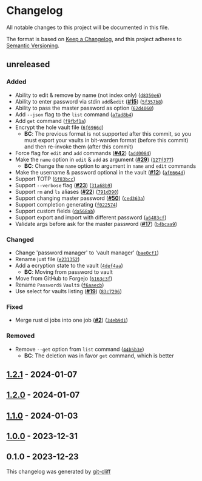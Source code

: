 # Changelog
All notable changes to this project will be documented in this file.

The format is based on [Keep a Changelog](https://keepachangelog.com/en/1.0.0/),
and this project adheres to [Semantic Versioning](https://semver.org/spec/v2.0.0.html).

## unreleased
### Added
-  Ability to edit & remove by name (not index only) ([`d8350e6`](https://git.4rs.nl/awiteb/lprs/commit/d8350e636e733c6d49d46d95e0c3ca6c403d72c5))
-  Ability to enter password via stdin `add`&`edit` ([**#15**](https://git.4rs.nl/awiteb/lprs/issues/15)) ([`5f357b8`](https://git.4rs.nl/awiteb/lprs/commit/5f357b89cb6a49be1c5461fa4b6cd5aaec8e541f))
-  Ability to pass the master password as option ([`62d4060`](https://git.4rs.nl/awiteb/lprs/commit/62d4060bb8ffdfb834d5c860f79414cbca211f72))
-  Add `--json` flag to the `list` command ([`a7ad8b4`](https://git.4rs.nl/awiteb/lprs/commit/a7ad8b468277aa5bc1df8616d93b757c3eab303f))
-  Add `get` command ([`f9fbf1a`](https://git.4rs.nl/awiteb/lprs/commit/f9fbf1a0b7b85638ad64287738e05ec1a1c35d25))
-  Encrypt the hole vault file ([`6f6966d`](https://git.4rs.nl/awiteb/lprs/commit/6f6966d5b25b2b5047081304f7597fe80ec95387))
    - **BC**:  The previous format is not supported after this commit, so
you must export your vaults in bit-warden format (before this commit)
and then re-invoke them (after this commit)
-  Force flag for `edit` and `add` commands ([**#42**](https://git.4rs.nl/awiteb/lprs/issues/42)) ([`add0084`](https://git.4rs.nl/awiteb/lprs/commit/add008416b37c3f8e4def891355dcbccc6786a58))
-  Make the `name` option in `edit` & `add` as argument ([**#29**](https://git.4rs.nl/awiteb/lprs/issues/29)) ([`127f377`](https://git.4rs.nl/awiteb/lprs/commit/127f3779f8d805c7e1f5209555d8929082f85c82))
    - **BC**:  Change the `name` option to argument in `name` and `edit` commands
-  Make the username & password optional in the vault ([**#12**](https://git.4rs.nl/awiteb/lprs/issues/12)) ([`af6664d`](https://git.4rs.nl/awiteb/lprs/commit/af6664da5c08cc39cf732d64ba74de1731095723))
-  Support TOTP ([`6f83bcc`](https://git.4rs.nl/awiteb/lprs/commit/6f83bcccf94b88181d86358a922e61e3d3a2dad8))
-  Support `--verbose` flag ([**#23**](https://git.4rs.nl/awiteb/lprs/issues/23)) ([`31a68b9`](https://git.4rs.nl/awiteb/lprs/commit/31a68b927764a7eb0b38539f630b70fa258ae7aa))
-  Support `rm` and `ls` aliases ([**#22**](https://git.4rs.nl/awiteb/lprs/issues/22)) ([`791d390`](https://git.4rs.nl/awiteb/lprs/commit/791d390e636c1c29af23b343edb66279b791b121))
-  Support changing master password ([**#50**](https://git.4rs.nl/awiteb/lprs/issues/50)) ([`ced363a`](https://git.4rs.nl/awiteb/lprs/commit/ced363a37f6f64282ca1a1fb022aa3d030edff79))
-  Support completion generating ([`f022574`](https://git.4rs.nl/awiteb/lprs/commit/f022574631bfb1b6a62f95d3259617f302059781))
-  Support custom fields ([`da568ab`](https://git.4rs.nl/awiteb/lprs/commit/da568ab5e9414ef77831066eb9b09621c0fedaee))
-  Support export and import with different password ([`a6483cf`](https://git.4rs.nl/awiteb/lprs/commit/a6483cf333e6a5f3a0d48317b50c6304cfd956bb))
-  Validate args before ask for the master password ([**#17**](https://git.4rs.nl/awiteb/lprs/issues/17)) ([`b4bcaa9`](https://git.4rs.nl/awiteb/lprs/commit/b4bcaa92ca63b7c71ea5c28d5e9a6af3ecb88a91))
### Changed
-  Change 'password manager' to 'vault manager' ([`bae0cf1`](https://git.4rs.nl/awiteb/lprs/commit/bae0cf174736d9a1cd61becd20f7d87cf137249c))
-  Rename just file ([`e231352`](https://git.4rs.nl/awiteb/lprs/commit/e231352009c21886772b8f039d3e51ba0aeb7616))
-  Add a ecryption state to the vault ([`4def4aa`](https://git.4rs.nl/awiteb/lprs/commit/4def4aadb20cc367d57466dc5e88c3043e468d20))
    - **BC**:  Moving from password to vault
-  Move from GitHub to Forgejo ([`6163c3f`](https://git.4rs.nl/awiteb/lprs/commit/6163c3ff26ab81b07490a798f4047a09565ab1ac))
-  Rename `Password`s `Vault`s ([`f6aaecb`](https://git.4rs.nl/awiteb/lprs/commit/f6aaecb9cf43d7dfa3ef653ff0cd117b3197308b))
-  Use select for vaults listing ([**#19**](https://git.4rs.nl/awiteb/lprs/issues/19)) ([`83c7296`](https://git.4rs.nl/awiteb/lprs/commit/83c7296bf7bf469423f53b024cb65e608ff6c9d9))
### Fixed
-  Merge rust ci jobs into one job ([**#2**](https://git.4rs.nl/awiteb/lprs/issues/2)) ([`34eb9d1`](https://git.4rs.nl/awiteb/lprs/commit/34eb9d10f0ad514c6a7878fd8415a50f04db2be8))
### Removed
-  Remove `--get` option from `list` command ([`44b5b3e`](https://git.4rs.nl/awiteb/lprs/commit/44b5b3e09b6c653b0d201e268878718cfa507209))
    - **BC**:  The deletion was in favor `get` command, which is better

## [1.2.1](https://git.4rs.nl/awiteb/lprs/compare/v1.2.0..v1.2.1) - 2024-01-07

## [1.2.0](https://git.4rs.nl/awiteb/lprs/compare/v1.1.0..v1.2.0) - 2024-01-07

## [1.1.0](https://git.4rs.nl/awiteb/lprs/compare/v1.0.0..v1.1.0) - 2024-01-03

## [1.0.0](https://git.4rs.nl/awiteb/lprs/compare/v0.1.0..v1.0.0) - 2023-12-31

## 0.1.0 - 2023-12-23

This changelog was generated by [git-cliff](https://github.com/orhun/git-cliff)
